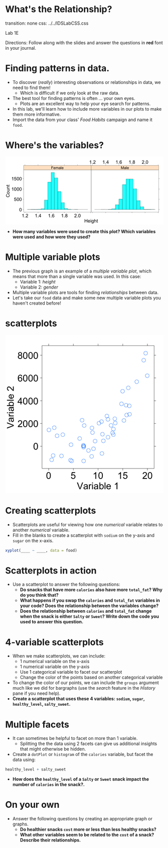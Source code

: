 What's the Relationship?
========================================
transition: none
css: ../../IDSLabCSS.css

Lab 1E

Directions: Follow along with the slides and answer the questions in **red** font in your journal.




Finding patterns in data.
=========================================

- To discover (_really_) interesting observations or relationships in data, we need to find them!
    - Which is difficult if we only look at the raw data.
- The best tool for finding patterns is often ... your own eyes.
    - Plots are an excellent way to help your eye search for patterns.
- In this lab, we'll learn how to include more variables in our plots to make them more informative.
- Import the data from your class' _Food Habits_ campaign and name it `food`.


Where's the variables?
========================

<img src="lab1e-figure/unnamed-chunk-2-1.png" title="plot of chunk unnamed-chunk-2" alt="plot of chunk unnamed-chunk-2" style="display: block; margin: auto;" />

- **How many variables were used to create this plot? Which variables were used and how were they used?**

Multiple variable plots
=======================

- The previous graph is an example of a _multiple variable plot_, which means that more than a single variable was used. In this case:
  - Variable 1: _height_
  - Variable 2: _gender_
- Multiple variable plots are tools for finding _relationships_ between data.
- Let's take our `food` data and make some new multiple variable plots you haven't created before!

scatterplots
=============

<img src="lab1e-figure/unnamed-chunk-3-1.png" title="plot of chunk unnamed-chunk-3" alt="plot of chunk unnamed-chunk-3" style="display: block; margin: auto;" />


Creating scatterplots
======================

- Scatterplots are useful for viewing how one _numerical_ variable relates to another _numerical_ variable.
- Fill in the blanks to create a scatterplot with `sodium` on the y-axis and `sugar` on the x-axis.

```r
xyplot(____ ~ ____, data = food)
```


Scatterplots in action
======================================

- Use a scatterplot to answer the following questions:
    - **Do snacks that have more `calories` also have more `total_fat`? Why do you think that?**
    - **What happens if you swap the `calories` and `total_fat` variables in your code? Does the relationship between the variables change?**
    - **Does the relationship between `calories` and `total_fat` change when the snack is either `Salty` or `Sweet`? Write down the code you used to answer this question.**

4-variable scatterplots
======================

- When we make scatterplots, we can include:
    - 1 numerical variable on the x-axis
    - 1 numerical variable on the y-axis
    - Use 1 categorical variable to facet our scatterplot
    - Change the color of the points based on another categorical variable
- To change the color of our points, we can include the `groups` argument  much like we did for bargraphs (use the _search_ feature in the _History_ pane if you need help).
- **Create a scatterplot that uses these 4 variables: `sodium`, `sugar`, `healthy_level`, `salty_sweet`.**


Multiple facets
===============

- It can sometimes be helpful to facet on more than 1 variable.
    - Splitting the the data using 2 facets can give us additional insights that might otherwise be hidden.
- Create a `dotPlot` or `histogram` of the `calories` variable, but facet the data using:

```r
healthy_level + salty_sweet
```
- **How does the `healthy_level` of a `Salty` or `Sweet` snack impact the number of `calories` in the snack?.**


On your own
===========

- Answer the following questions by creating an appropriate graph or graphs.
    - **Do healthier snacks `cost` more or less than less healthy snacks?**
    - **What other variables seem to be related to the `cost` of a snack? Describe their relationships.**
